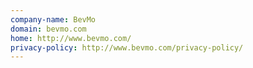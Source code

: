 ```yaml
---
company-name: BevMo
domain: bevmo.com
home: http://www.bevmo.com/
privacy-policy: http://www.bevmo.com/privacy-policy/
---
```




